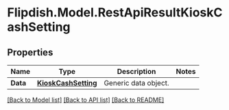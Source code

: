 # Flipdish.Model.RestApiResultKioskCashSetting
## Properties

Name | Type | Description | Notes
------------ | ------------- | ------------- | -------------
**Data** | [**KioskCashSetting**](KioskCashSetting.md) | Generic data object. | 

[[Back to Model list]](../README.md#documentation-for-models) [[Back to API list]](../README.md#documentation-for-api-endpoints) [[Back to README]](../README.md)

